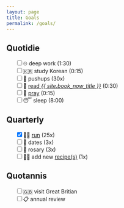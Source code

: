 ```yaml
---
layout: page
title: Goals
permalink: /goals/
---
```

## Quotidie
<ul style="list-style:none">
  <li><input type="checkbox"/>⏲ deep work (1:30)</li>
  <li><input type="checkbox"/>🇰🇷 study Korean (0:15)</li>
  <li><input type="checkbox"/>💪 pushups (30x)</li>
  <li><input type="checkbox"/>📖 <a href="/books/">read <i>{{ site.book_now_title }}</i></a> (0:30)</li>
  <li><input type="checkbox"/>🙏 <a href="/prayers/">pray</a> (0:15)</li>
  <li><input type="checkbox"/>😴 sleep (8:00)</li>
</ul>

## Quarterly
<ul style="list-style:none">
  <li><input type="checkbox" checked/>🏃‍♂️ <a href="/run/">run</a> (25x)</li>
  <li><input type="checkbox"/>💑 dates (3x)</li>
  <li><input type="checkbox"/>📿 rosary (3x)</li>
  <li><input type="checkbox"/>👨‍🍳 add new <a href="/recipes/">recipe(s)</a> (1x)</li>
</ul>

## Quotannis
<ul style="list-style:none">
  <li><input type="checkbox"/>🇬🇧 visit Great Britian</li>
  <li><input type="checkbox"/>📋 annual review</li>
</ul>